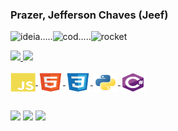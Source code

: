 ### Prazer, Jefferson Chaves (Jeef)

![ideia](https://user-images.githubusercontent.com/68211202/146344856-cb145e11-013c-4c9b-9a2b-db5106785cd8.png).....![cod](https://user-images.githubusercontent.com/68211202/146344888-3587b9b2-c19c-4a2c-87c7-704c5d0674da.png).....![rocket](https://user-images.githubusercontent.com/68211202/146344907-9d776026-d042-4915-a6c1-bbadf198219e.png)



<div>

  <a href="https://github.com/hiijeef">
  <img height="160em" src="https://github-readme-stats.vercel.app/api?username=hiijeef&show_icons=true&theme=dark&include_all_commits=true&count_private=true"/> 
  <img height="160em" src="https://github-readme-stats.vercel.app/api/top-langs/?username=hiijeef&layout=compact&langs_count=7&theme=dark"/>

</div>


<div style="display: inline_block"><br>
  
 <img align="center" alt="Rafa-Js" height="30" width="40" src="https://raw.githubusercontent.com/devicons/devicon/master/icons/javascript/javascript-plain.svg">
 <img align="center" alt="Rafa-HTML" height="30" width="40" src="https://raw.githubusercontent.com/devicons/devicon/master/icons/html5/html5-original.svg"> 
 <img align="center" alt="Rafa-CSS" height="30" width="40" src="https://raw.githubusercontent.com/devicons/devicon/master/icons/css3/css3-original.svg"> 
   
 <img align="center" alt="Rafa-Python" height="30" width="40" src="https://raw.githubusercontent.com/devicons/devicon/master/icons/python/python-original.svg">
 <img align="center" alt="Rafa-Csharp" height="30" width="40" src="https://raw.githubusercontent.com/devicons/devicon/master/icons/csharp/csharp-original.svg">

</div>
  
  ##
 
<div> 
  <a href="https://instagram.com/hiijeef" target="_blank"><img src="https://img.shields.io/badge/-Instagram-%23E4405F?style=for-the-badge&logo=instagram&logoColor=white" target="_blank"></a>
  <a href = "mailto:hiijeef@gmail.com"><img src="https://img.shields.io/badge/-Gmail-%23333?style=for-the-badge&logo=gmail&logoColor=white" target="_blank"></a>
  <a href="https://www.linkedin.com/in/jefferson-chaves-71429319a" target="_blank"><img src="https://img.shields.io/badge/-LinkedIn-%230077B5?style=for-the-badge&logo=linkedin&logoColor=white" target="_blank"></a> 
 
</div>
